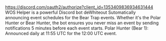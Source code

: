 https://discord.com/oauth2/authorize?client_id=1353409836934631444
WOS Helper is a powerful Discord bot deWhiteout Sutomatically announcing event schedules for the Bear Trap events. Whether it's the Polar Hunter or Bear Hunter, the bot ensures you never miss an event by sending notifications 5 minutes before each event starts.  Polar Hunter (Bear 1): Announced daily at 11:55 UTC for the 12:00 UTC event.
